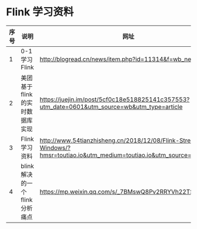 # Flink 学习资料
|序号|说明|网址|备注|
|---|---|---|---|
|1|0-1学习 Flink|http://blogread.cn/news/item.php?id=11314&f=wb_news||
|2|美团基于flink 的实时数据库实现|https://juejin.im/post/5cf0c18e518825141c357553?utm_date=0601&utm_source=wb&utm_type=article||
|3|Flink 学习资料|http://www.54tianzhisheng.cn/2018/12/08/Flink-Stream-Windows/?hmsr=toutiao.io&utm_medium=toutiao.io&utm_source=toutiao.io||
|4|blink 解决的一个 flink 分析痛点 |https://mp.weixin.qq.com/s/_7BMswQ8Pv2RRYVh22TScA||